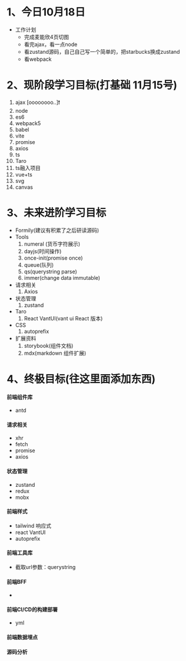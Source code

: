 # 1、今日10月18日
- 工作计划
    - 完成麦能欣4页切图
    - 看完ajax，看一点node
    - 看zustand源码，自己自己写一个简单的，把starbucks换成zustand
    - 看webpack

# 2、现阶段学习目标(打基础 11月15号)
1. ajax [oooooooo..]❗️
2. node 
3. es6 
4. webpack5 
5. babel 
6. vite 
7. promise 
8. axios 
9. ts 
10. Taro
11. ts融入项目
12. vue+ts
13. svg
14. canvas

# 3、未来进阶学习目标
- Formily(建议有积累了之后研读源码)
- Tools
    1. numeral (货币字符展示)
    2. dayjs(时间操作)
    3. once-init(promise once)
    4. queue(队列)
    5. qs(querystring parse)
    6. immer(change data immutable)
- 请求相关
    1. Axios
- 状态管理
    1. zustand
- Taro
    1. React VantUI(vant ui React 版本)
- CSS
    1. autoprefix
- 扩展资料
    1. storybook(组件文档)
    2. mdx(markdown 组件扩展)

# 4、终极目标(往这里面添加东西)
#### 前端组件库
- antd
#### 请求相关
- xhr
- fetch
- promise
- axios
#### 状态管理
- zustand
- redux
- mobx
#### 前端样式
- tailwind 响应式
- react VantUI
- autoprefix
#### 前端工具库
- 截取url参数：querystring
#### 前端BFF
- 
#### 前端CI/CD的构建部署
- yml
#### 前端数据埋点
#### 源码分析